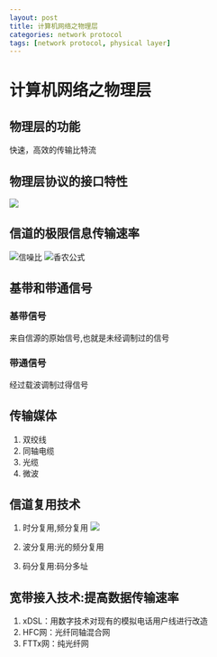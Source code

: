 ```yaml
---
layout: post
title: 计算机网络之物理层 
categories: network protocol
tags: [network protocol, physical layer] 
---
```


# 计算机网络之物理层

## 物理层的功能

快速，高效的传输比特流

## 物理层协议的接口特性

![]({{site.baseurl}}/assets/images/network_protocol_physical_01.png)	

## 信道的极限信息传输速率

![信噪比]({{site.baseurl}}/assets/images/network_protocol_physical_02.png)	
![香农公式]({{site.baseurl}}/assets/images/network_protocol_physical_03.png)	
	
## 基带和带通信号

### 基带信号

来自信源的原始信号,也就是未经调制过的信号

### 带通信号

经过载波调制过得信号

## 传输媒体
1.  双绞线
1.  同轴电缆
1.  光缆
1.  微波

## 信道复用技术
1.  时分复用,频分复用
    ![]({{site.baseurl}}/assets/images/network_protocol_physical_04.png)	

1.  波分复用:光的频分复用

1.  码分复用:码分多址

## 宽带接入技术:提高数据传输速率
1.  xDSL：用数字技术对现有的模拟电话用户线进行改造
1.  HFC网：光纤同轴混合网
1.  FTTx网：纯光纤网

